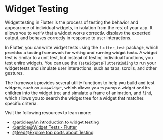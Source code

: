 # Widget Testing

Widget testing in Flutter is the process of testing the behavior and appearance of individual widgets, in isolation from the rest of your app. It allows you to verify that a widget works correctly, displays the expected output, and behaves correctly in response to user interactions.

In Flutter, you can write widget tests using the `flutter_test` package, which provides a testing framework for writing and running widget tests. A widget test is similar to a unit test, but instead of testing individual functions, you test entire widgets. You can use the `TestWidgetsFlutterBinding` to run your widget tests and simulate user interactions, such as taps, scrolls, and other gestures.

The framework provides several utility functions to help you build and test widgets, such as `pumpWidget`, which allows you to pump a widget and its children into the widget tree and simulate a frame of animation, and `find`, which allows you to search the widget tree for a widget that matches specific criteria.

Visit the following resources to learn more:

- [@article@An introduction to widget testing](https://docs.flutter.dev/cookbook/testing/widget/introduction)
- [@article@Widget Tests - Flutter](https://docs.flutter.dev/testing#widget-tests)
- [@feed@Explore top posts about Testing](https://app.daily.dev/tags/testing?ref=roadmapsh)
